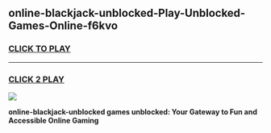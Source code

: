 
## online-blackjack-unblocked-Play-Unblocked-Games-Online-f6kvo
<h3>
<a href="https://premium76.site?title=online-blackjack-unblocked&ref=25A">CLICK TO PLAY</a></h3>
<hr>

<h3>
<a href="https://premium76.site?title=online-blackjack-unblocked&ref=25A">CLICK 2 PLAY</a>
  
</h3>

<a href="https://premium76.site?title=online-blackjack-unblocked&ref=25A"><img src="https://clearcache.store/games.png"></a>


**online-blackjack-unblocked games unblocked: Your Gateway to Fun and Accessible Online Gaming**
